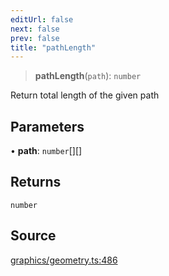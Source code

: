 ```yaml
---
editUrl: false
next: false
prev: false
title: "pathLength"
---
```


> **pathLength**(`path`): `number`

Return total length of the given path

## Parameters

• **path**: `number`[][]

## Returns

`number`

## Source

[graphics/geometry.ts:486](https://github.com/dakhetov/dgmjs/blob/main/packages/core/src/graphics/geometry.ts#L486)
